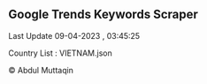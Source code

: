

## Google Trends Keywords Scraper 
 
Last Update 09-04-2023 , 03:45:25

Country List :
VIETNAM.json



© Abdul Muttaqin 
